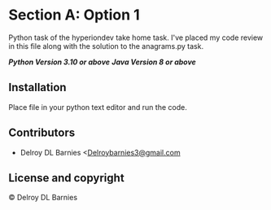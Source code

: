 # Section A: Option 1 
Python task of the hyperiondev take home task. I've placed my code review in this file along with the solution to the anagrams.py task.


***Python Version 3.10 or above***
***Java Version 8 or above***


## Installation

Place file in your python text editor and run the code.

## Contributors

- Delroy DL Barnies <Delroybarnies3@gmail.com

## License and copyright

© Delroy DL Barnies

